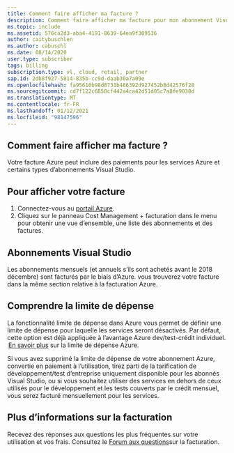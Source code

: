 ```yaml
---
title: Comment faire afficher ma facture ?
description: Comment faire afficher ma facture pour mon abonnement Visual Studio ?
ms.topic: include
ms.assetid: 576ca2d3-aba4-4191-8639-64ea9f309536
author: caitybuschlen
ms.author: cabuschl
ms.date: 08/14/2020
user.type: subscriber
tags: billing
subscription.type: vl, cloud, retail, partner
sap.id: 2db8f927-5814-835b-cc9d-daab30a7a09e
ms.openlocfilehash: fa95610b98d8731b486392d927452b8d42576f28
ms.sourcegitcommit: cd7f122c6850cf442a4ca42d51d05c7a8fe9038d
ms.translationtype: MT
ms.contentlocale: fr-FR
ms.lasthandoff: 01/12/2021
ms.locfileid: "98147596"
---
```

## <a name="how-do-i-view-my-bill"></a>Comment faire afficher ma facture ?

Votre facture Azure peut inclure des paiements pour les services Azure et certains types d’abonnements Visual Studio.

## <a name="to-view-your-bill"></a>Pour afficher votre facture
1. Connectez-vous au [portail Azure](https://portal.azure.com).  
2. Cliquez sur le panneau Cost Management + facturation dans le menu pour obtenir une vue d’ensemble, une liste des abonnements et des factures.  

## <a name="visual-studio-subscriptions"></a>Abonnements Visual Studio 

Les abonnements mensuels (et annuels s’ils sont achetés avant le 2018 décembre) sont facturés par le biais d’Azure. vous trouverez votre facture dans la même section relative à la facturation Azure.  

## <a name="understanding-spending-limit"></a>Comprendre la limite de dépense 
La fonctionnalité limite de dépense dans Azure vous permet de définir une limite de dépense pour laquelle les services seront désactivés. Par défaut, cette option est déjà appliquée à l’avantage Azure dev/test-crédit individuel.  [En savoir plus](https://docs.microsoft.com/azure/cost-management-billing/manage/spending-limit) sur la limite de dépense Azure. 

Si vous avez supprimé la limite de dépense de votre abonnement Azure, convertie en paiement à l’utilisation, tirez parti de la tarification de développement/test d’entreprise uniquement disponible pour les abonnés Visual Studio, ou si vous souhaitez utiliser des services en dehors de ceux utilisés pour le développement et les tests couverts par le crédit mensuel, vous serez facturé mensuellement pour les services.  

## <a name="more-information-about-billing"></a>Plus d’informations sur la facturation
Recevez des réponses aux questions les plus fréquentes sur votre utilisation et vos frais. Consultez le [Forum aux questions](https://docs.microsoft.com/azure/cost-management-billing/manage/getting-started)sur la facturation. 

